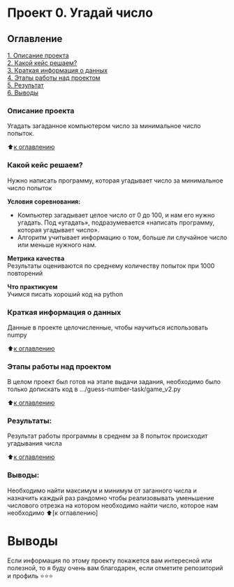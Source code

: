 # Проект 0. Угадай число

## Оглавление  
[1. Описание проекта](.README.md#Описание-проекта)  
[2. Какой кейс решаем?](.README.md#Какой-кейс-решаем)  
[3. Краткая информация о данных](.README.md#Краткая-информация-о-данных)  
[4. Этапы работы над проектом](.README.md#Этапы-работы-над-проектом)  
[5. Результат](.README.md#Результат)    
[6. Выводы](#Выводы)

### Описание проекта    
Угадать загаданное компьютером число за минимальное число попыток.

:arrow_up:[к оглавлению](_)


### Какой кейс решаем?    
Нужно написать программу, которая угадывает число за минимальное число попыток

**Условия соревнования:**  
- Компьютер загадывает целое число от 0 до 100, и нам его нужно угадать. Под «угадать», подразумевается «написать программу, которая угадывает число».
- Алгоритм учитывает информацию о том, больше ли случайное число или меньше нужного нам.

**Метрика качества**     
Результаты оцениваются по среднему количеству попыток при 1000 повторений

**Что практикуем**     
Учимся писать хороший код на python


### Краткая информация о данных
Данные в проекте целочисленные, чтобы научиться использовать numpy
  
:arrow_up:[к оглавлению](.README.md#Оглавление)


### Этапы работы над проектом  
В целом проект был готов на этапе выдачи задания, необходимо было только допискать код в .../guess-number-task/game_v2.py

:arrow_up:[к оглавлению](.README.md#Оглавление)


### Результаты:  
Результат работы программы в среднем за 8 попыток происходит угадывания числа

:arrow_up:[к оглавлению](.README.md#Оглавление)


### Выводы:  
Необходимо найти максимум и минимум от заганного числа и назначить каждый раз рандомно
чтобы реализовывать уменьшение числового отрезка на котором необходимо найти число, которое
нам необходимо
:arrow_up:[к оглавлению]
<a name="Выводы"></a>
# Выводы


Если информация по этому проекту покажется вам интересной или полезной, то я буду очень вам благодарен, если отметите репозиторий и профиль ⭐️⭐️⭐️